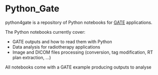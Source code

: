 # Python_Gate

python4gate is a repository of Python notebooks for [GATE](https://github.com/OpenGATE/Gate/) applications.

The Python notebooks currently cover:
* GATE outputs and how to read them with Python
* Data analysis for radiotherapy applications
* Image and DICOM files processing (conversion, tag modification, RT plan extraction, ...)

All notebooks come with a GATE example producing outputs to analyse
